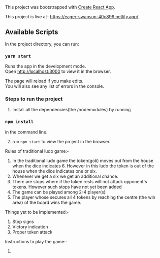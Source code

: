 This project was bootstrapped with [Create React App](https://github.com/facebook/create-react-app).

This project is live at-
https://eager-swanson-40c899.netlify.app/

## Available Scripts

In the project directory, you can run:

### `yarn start`

Runs the app in the development mode.<br />
Open [http://localhost:3000](http://localhost:3000) to view it in the browser.

The page will reload if you make edits.<br />
You will also see any list of errors in the console.

### Steps to run the project

1. Install all the dependencies(the /nodemodules) by running<br />

### `npm install`

in the command line.

2. run `npm start` to view the project in the browser.

Rules of traditional ludo game:-
1. In the traditional ludo game the token(goti) moves out from the house when the dice indicates 6. However in this ludo the token is out of the house when the dice indicates one or six.
2. Whenever we get a six we get an additional chance.
3. There are stops where if the token rests will not attack opponent's tokens. However such stops have not yet been added
4. The game can be played among 2-4 player(s) <inclusive>
5. The player whose secures all 4 tokens by reaching the centre (the win area) of the board wins the game.
  
Things yet to be implemented:-
1. Stop signs
2. Victory indication
3. Proper token attack

Instructions to play the game:-

1.  
